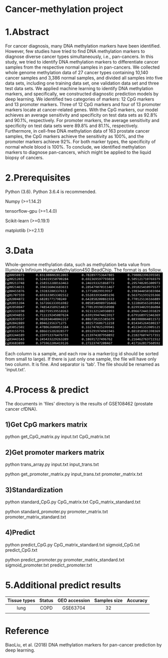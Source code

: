 # Cancer-methylation project
# 1.Abstract
For cancer diagnosis, many DNA methylation markers have been identified. However, few studies have tried to find DNA methylation markers to diagnose diverse cancer types simultaneously, i.e., pan-cancers. In this study, we tried to identify DNA methylation markers to differentiate cancer samples from the respective normal samples in pan-cancers. We collected whole genome methylation data of 27 cancer types containing 10,140 cancer samples and 3,386 normal samples, and divided all samples into five data sets, including one training data set, one validation data set and three test data sets. We applied machine learning to identify DNA methylation markers, and specifically, we constructed diagnostic prediction models by deep learning. We identified two categories of markers: 12 CpG markers and 13 promoter markers. Three of 12 CpG markers and four of 13 promoter markers locate at cancer-related genes. With the CpG markers, our model achieves an average sensitivity and specificity on test data sets as 92.8% and 90.1%, respectively. For promoter markers, the average sensitivity and specificity on test data sets were 89.8% and 81.1%, respectively. Furthermore, in cell-free DNA methylation data of 163 prostate cancer samples, the CpG markers achieve the sensitivity as 100%, and the promoter markers achieve 92%. For both marker types, the specificity of normal whole blood is 100%. To conclude, we identified methylation markers to diagnose pan-cancers, which might be applied to the liquid biopsy of cancers.


# 2.Prerequisites
Python (3.6). Python 3.6.4 is recommended.

Numpy (>=1.14.2)

tensorflow-gpu (>=1.4.0)

Scikit-learn (>=0.19.1)

matplotlib (>=2.1.1)

# 3.Data
Whole-genome methylation data, such as methylation beta value from Illumina’s Infinium HumanMethylation450 BeadChip. The format is as follow.
![image](https://github.com/BiaoLiu2017/Cancer-methylation/blob/master/images/input.png)

Each column is a sample, and each row is a marker(cg id should be sorted from small to large). If there is just only one sample, the file will have only two column. It is fine. And separator is 'tab'. The file should be renamed as 'input.txt'.

# 4.Process & predict

The documents in 'files' directory is the results of GSE108462 (prostate cancer cfDNA).

## 1)Get CpG markers matrix
python get_CpG_matrix.py input.txt CpG_matrix.txt

## 2)Get promoter markers matrix
python trans_array.py input.txt input_trans.txt

python get_promoter_matrix.py input_trans.txt promoter_matrix.txt

## 3)Standardization
python standard_CpG.py CpG_matrix.txt CpG_matrix_standard.txt

python standard_promoter.py promoter_matrix.txt promoter_matrix_standard.txt

## 4)Predict
python predict_CpG.py CpG_matrix_standard.txt sigmoid_CpG.txt predict_CpG.txt

python predict_promoter.py promoter_matrix_standard.txt sigmoid_promoter.txt predict_promoter.txt

# 5.Additional predict results
|Tissue types|Status|GEO accession|Samples size|Accuracy|
| :----------: | :-----------:| :-----------:| :-----------:| :-----------:|
| lung   | COPD   | GSE63704   | 32|    |
|   |   |   |  |   |

# Reference
BiaoLiu, et al. (2018) DNA methylation markers for pan-cancer prediction by deep learning.
